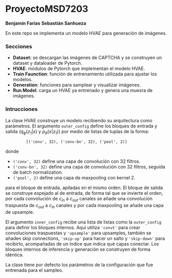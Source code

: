 # ProyectoMSD7203

**Benjamín Farías**
**Sebastián Sanhueza**

En este repo se implementa un modelo HVAE para generación de imágenes.

### Secciones

 - **Dataset:** se descargan las imágenes de CAPTCHA y se construyen un dataset y dataloader de Pytorch.
 - **HVAE**: módulos de Pytorch que implementan el modelo HVAE.
 - **Train Faunction**: función de entrenamiento utilizada para ajustar los modelos.
 - **Generation**: funciones para samplear y visualizar imágenes.
 - **Run Model**: carga un HVAE ya entrenado y genera una muesra de imágenes.


 ### Intrucciones

La clase HVAE construye un modelo recibiendo su arquitectura como
parámetros. El argumento `outer_config` define los bloques de entrada y salida ($q_\phi(z_1|x)$ y $p_\theta(x|z_1)$) por medio de listas de tuplas de la forma:

             [('conv', 32), ('conv-bn', 32), ('pool', 2)]


donde
 - `('conv', 32)` define una capa de convolución con 32 filtros.
 - `('conv-bn', 32)` define una capa de convolución con 32 filtros, seguida de batch normalization.
 - `('pool', 2)` define una capa de maxpooling con kernel 2.


 para el bloque de entrada, apiladas en el mismo orden. El bloque de salida se construye espejado al de entrada, de forma tal que se invierte el orden, por cada convolución de $c_{in}$ a $c_{out}$ canales se añade una convolución traspuesta de $c_{out}$ a $c_{in}$ canales y por cada maxpooling se añade una capa de upsample.

 El argumento `inner_config` recibe una lista de listas como la `outer_config` para definir los bloques internos. Aquí utiliza `'convt'` para crear convoluciones traspuestas y `'upsample'` para upsamples, también se añaden skip connections, `'skip-up'` para hacer un salto y `'skip-down'` para recibirlo, acompañadas de un índice que indica qué capas conectar. Los bloques internos de inferencia y generación se construyen de forma idéntica.

 La clase tiene por defecto los parámetros de la configuración que fue entrenada para el sampleo.